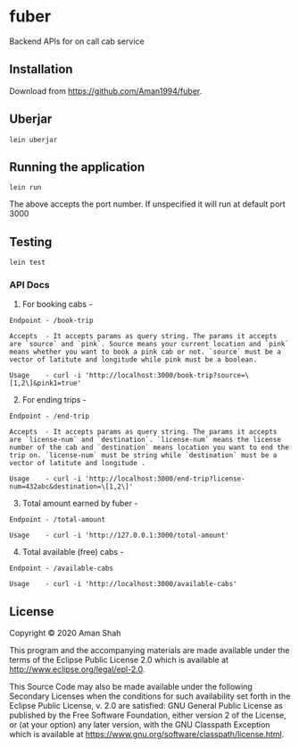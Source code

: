 # fuber

Backend APIs for on call cab service

## Installation

Download from https://github.com/Aman1994/fuber.

## Uberjar

```
lein uberjar
```

## Running the application

```
lein run
```
The above accepts the port number. If unspecified it will run at default port 3000

## Testing

```
lein test
```

### API Docs

1. For booking cabs -

```
Endpoint - /book-trip

Accepts  - It accepts params as query string. The params it accepts are `source` and `pink`. Source means your current location and `pink` means whether you want to book a pink cab or not. `source` must be a vector of latitute and longitude while pink must be a boolean.

Usage    - curl -i 'http://localhost:3000/book-trip?source=\[1,2\]&pink1=true'
```

2. For ending trips -

```
Endpoint - /end-trip

Accepts  - It accepts params as query string. The params it accepts are `license-num` and `destination`. `license-num` means the license number of the cab and `destination` means location you want to end the trip on. `license-num` must be string while `destination` must be a vector of latitute and longitude .

Usage    - curl -i 'http://localhost:3000/end-trip?license-num=432abc&destination=\[1,2\]'
```

3. Total amount earned by fuber -

```
Endpoint - /total-amount

Usage    - curl -i 'http://127.0.0.1:3000/total-amount'
```

4. Total available (free) cabs -

```
Endpoint - /available-cabs

Usage    - curl -i 'http://localhost:3000/available-cabs'
```

## License

Copyright © 2020 Aman Shah

This program and the accompanying materials are made available under the
terms of the Eclipse Public License 2.0 which is available at
http://www.eclipse.org/legal/epl-2.0.

This Source Code may also be made available under the following Secondary
Licenses when the conditions for such availability set forth in the Eclipse
Public License, v. 2.0 are satisfied: GNU General Public License as published by
the Free Software Foundation, either version 2 of the License, or (at your
option) any later version, with the GNU Classpath Exception which is available
at https://www.gnu.org/software/classpath/license.html.
